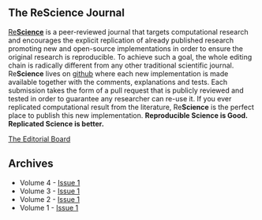 ## The ReScience Journal

[Re**Science**](https://rescience.github.io) is a peer-reviewed journal that
targets computational research and encourages the explicit replication of
already published research promoting new and open-source implementations in
order to ensure the original research is reproducible. To achieve such a goal,
the whole editing chain is radically different from any other traditional
scientific journal. Re**Science** lives on
[github](https://github.com/ReScience/) where each new implementation is made
available together with the comments, explanations and tests. Each submission
takes the form of a pull request that is publicly reviewed and tested in order
to guarantee any researcher can re-use it. If you ever replicated computational
result from the literature, Re**Science** is the perfect place to publish this
new implementation. **Reproducible Science is Good. Replicated Science is better.**

[The Editorial Board](https://rescience.github.io/board)

## Archives

* Volume 4 - [Issue 1](Volume%204%20-%20Issue%201.md)
* Volume 3 - [Issue 1](Volume%203%20-%20Issue%201.md)
* Volume 2 - [Issue 1](Volume%202%20-%20Issue%201.md)
* Volume 1 - [Issue 1](Volume%201%20-%20Issue%201.md)

